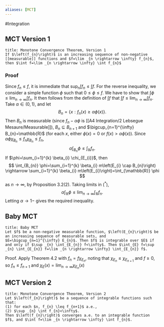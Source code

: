 ```yaml
---
aliases: [MCT]
---
```

#Integration 


## MCT Version 1
```ad-theorem
title: Monotone Convergence Theorem, Version 1
If $\left(f_{n}\right)$ is an increasing sequence of non-negative [[measurable]] functions and $f=\lim _{n \rightarrow \infty} f_{n}$, then $\int f=\lim _{n \rightarrow \infty} \int f_{n}$
```
### Proof
Since $f_{n} \leq f$, it is immediate that $\sup _{n} \int f_{n} \leq \int f$.
For the reverse inequality, we consider a simple function $\phi$ such that $0 \leq \phi \leq f$. We have to show that $\int \phi \leq \lim _{n \rightarrow \infty} \int f_{n}$. It then follows from the definition of $\int f$ that $\int f \leq \lim _{n \rightarrow \infty} \int f_{n}$.
Take $\alpha \in(0,1)$, and let
$$
B_{n}=\left\{x: f_{n}(x) \geq \alpha \phi(x)\right\} .
$$
Then $B_{n}$ is measurable (since $f_{n}-\alpha \phi$ is [[A4 Integration/2 Lebsegue Mesaure/Measurable]]), $B_{n} \subseteq B_{n+1}$ and $\bigcup_{n=1}^{\infty} B_{n}=\mathbb{R}$ (for each $x$, either $\phi(x)=0$ or $f(x)>\alpha \phi(x))$. Since $\alpha \phi \chi_{B_{n}} \leq f_{n} \chi_{B_{n}} \leq f_{n}$,
$$
\alpha \int_{B_{n}} \phi \leq \int_{\mathbb{R}} f_{n} .
$$
If $\phi=\sum_{i=1}^{k} \beta_{i} \chi_{E_{i}}$, then
$$
\int_{B_{n}} \phi=\sum_{i=1}^{k} \beta_{i} m\left(E_{i} \cap B_{n}\right) \rightarrow \sum_{i=1}^{k} \beta_{i} m\left(E_{i}\right)=\int_{\mathbb{R}} \phi
$$
as $n \rightarrow \infty$, by Proposition 3.2(2). Taking limits in $\left(^{*}\right)$,
$$
\alpha \int_{\mathbb{R}} \phi \leq \lim _{n \rightarrow \infty} \int_{\mathbb{R}} f_{n} .
$$
Letting $\alpha \rightarrow 1-$ gives the required inequality.

## Baby MCT
```ad-theorem
title: Baby MCT
Let $f$ be a non-negative measurable function, $\left(E_{n}\right)$ be an increasing sequence of measurable sets, and $E=\bigcup_{n=1}^{\infty} E_{n}$. Then $f$ is integrable over $E$ if and only if $\sup _{n} \int_{E_{n}} f<\infty$. Then $\int_{E} f=\sup _{n} \int_{E_{n}} f=\lim _{n \rightarrow \infty} \int_{E_{n}} f$.
```
Proof. Apply Theorem $4.2$ with $f_{n}=f \chi_{E_{n}}$, noting that $\chi_{E_{n}} \leq \chi_{E_{n+1}}$ and $f \geq 0$, so $f_{n} \leq f_{n+1}$ and $\chi_{E}(x)=\lim _{n \rightarrow \infty} \chi_{E_{n}}(x)$

## MCT Version 2
```ad-theorem
title: Monotone Convergence Theorem, Version 2
Let $\left(f_{n}\right)$ be a sequence of integrable functions such that:
(1) for each $n, f_{n} \leq f_{n+1}$ a.e.,
(2) $\sup _{n} \int f_{n}<\infty$.
Then $\left(f_{n}\right)$ converges a.e. to an integrable function $f$, and $\int f=\lim _{n \rightarrow \infty} \int f_{n}$.
```